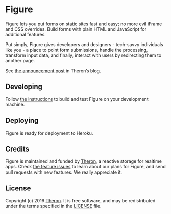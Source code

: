 # Figure

Figure lets you put forms on static sites fast and easy; no more evil iFrame and
CSS overrides. Build forms with plain HTML and JavaScript for additional features.

Put simply, Figure gives developers and designers - tech-savvy individuals like
you - a place to point form submissions, handle the processing, transform input
data, and finally, interact with users by redirecting them to another page.

See [the announcement post](http://therondb.com/blog/introducing-figure.html) in Theron’s blog.

## Developing

Follow [the instructions](DEVELOPING.md) to build and test Figure on your
development machine.

## Deploying

Figure is ready for deployment to Heroku.

## Credits

Figure is maintained and funded by [Theron](https://therondb.com), a reactive
storage for realtime apps. Check [the feature issues](https://github.com/rosendi/figure/issues?q=is%3Aissue+is%3Aopen+label%3A%22type%3A+feature%22)
to learn about our plans for Figure, and send pull requests with new features.
We really appreciate it.

## License

Copyright (c) 2016 [Theron](https://therondb.com). It is free software, and may
be redistributed under the terms specified in the [LICENSE](LICENSE) file.

